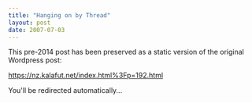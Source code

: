 ```yaml
---
title: "Hanging on by Thread"
layout: post
date: 2007-07-03
---
```


This pre-2014 post has been preserved as a static version of the original Wordpress post:

https://nz.kalafut.net/index.html%3Fp=192.html

You'll be redirected automatically...

<head>
  <meta http-equiv="refresh" content="5;url=https://nz.kalafut.net/index.html%3Fp=192.html">
</head>

